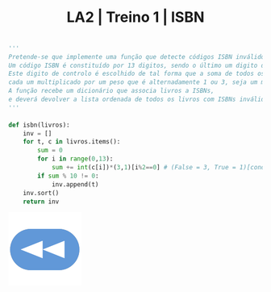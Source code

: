 <h1 style="text-align: center;">LA2 | Treino 1 | ISBN</h1>

```Python

'''
Pretende-se que implemente uma função que detecte códigos ISBN inválidos. 
Um código ISBN é constituído por 13 digitos, sendo o último um digito de controlo.
Este digito de controlo é escolhido de tal forma que a soma de todos os digitos, 
cada um multiplicado por um peso que é alternadamente 1 ou 3, seja um múltiplo de 10.
A função recebe um dicionário que associa livros a ISBNs,
e deverá devolver a lista ordenada de todos os livros com ISBNs inválidos.
'''

def isbn(livros):
    inv = []
    for t, c in livros.items():
        sum = 0
        for i in range(0,13):
            sum += int(c[i])*(3,1)[i%2==0] # (False = 3, True = 1)[condition == T]
        if sum % 10 != 0:
            inv.append(t)
    inv.sort()
    return inv

```

[![retroceder](https://raw.githubusercontent.com/David81820/Recursos-LCC/main/Rewind.png)](https://david81820.github.io/Recursos-LCC/2ano/2sem/LA2/codigo)